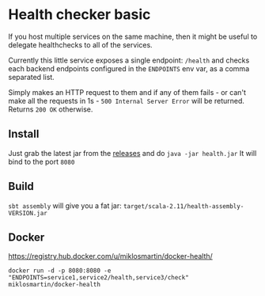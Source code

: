 # Health checker basic

If you host multiple services on the same machine, then it might be useful to delegate healthchecks to all of the services.

Currently this little service exposes a single endpoint: `/health` and checks each backend endpoints configured in the `ENDPOINTS` env var, as a comma separated list.

Simply makes an HTTP request to them and if any of them fails - or can't make all the requests in 1s - `500 Internal Server Error` will be returned. Returns `200 OK` otherwise.

## Install

Just grab the latest jar from the [releases](https://github.com/ExpatConnect/health/releases) and do `java -jar health.jar`
It will bind to the port `8080`

## Build

`sbt assembly` will give you a fat jar: `target/scala-2.11/health-assembly-VERSION.jar`

## Docker

https://registry.hub.docker.com/u/miklosmartin/docker-health/

`docker run -d -p 8080:8080 -e "ENDPOINTS=service1,service2/health,service3/check" miklosmartin/docker-health`